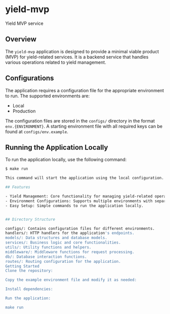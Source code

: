 # yield-mvp

Yield MVP service

## Overview

The `yield-mvp` application is designed to provide a minimal viable product (MVP) for yield-related services. It is a backend service that handles various operations related to yield management.

## Configurations

The application requires a configuration file for the appropriate environment to run. The supported environments are:

- Local
- Production

The configuration files are stored in the `configs/` directory in the format `env.{ENVIRONMENT}`. A starting environment file with all required keys can be found at `configs/env.example`.

## Running the Application Locally

To run the application locally, use the following command:

```sh
$ make run

This command will start the application using the local configuration.

## Features

- Yield Management: Core functionality for managing yield-related operations.
- Environment Configurations: Supports multiple environments with separate configuration files.
- Easy Setup: Simple commands to run the application locally.


## Directory Structure

configs/: Contains configuration files for different environments.
handlers/: HTTP handlers for the application's endpoints.
models/: Data structures and database models.
services/: Business logic and core functionalities.
utils/: Utility functions and helpers.
middleware/: Middleware functions for request processing.
db/: Database interaction functions.
routes/: Routing configuration for the application.
Getting Started
Clone the repository:

Copy the example environment file and modify it as needed:

Install dependencies:

Run the application:

make run
